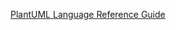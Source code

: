 [PlantUML Language Reference Guide](https://pdf.plantuml.net/1.2020.22/PlantUML_Language_Reference_Guide_en.pdf)
